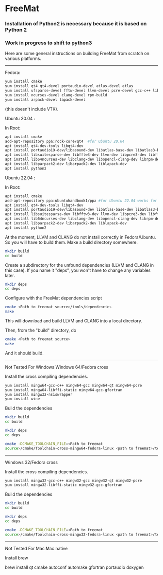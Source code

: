 # FreeMat


### Installation of Python2 is necessary because it is based on Python 2 
### Work in progress to shift to python3
Here are some general instructions on building FreeMat from scratch on various platforms. 

*******************************************************************************

Fedora:
```sh
yum install cmake
yum install qt4 qt4-devel portaudio-devel atlas-devel atlas
yum install ufsparse-devel fftw-devel llvm-devel pcre-devel gcc-c++ libffi-devel
yum install ncurses-devel clang-devel rpm-build
yum install arpack-devel lapack-devel
```
(this doesn't include VTK).

Ubuntu 20.04 :

In Root: 
```sh
apt install cmake
add-apt-repository ppa:rock-core/qt4  #for Ubuntu 20.04
apt install qt4-dev-tools libqt4-dev 
apt install portaudio19-dev/libasound-dev libatlas-base-dev libatlas3-base
apt install libsuitesparse-dev libfftw3-dev llvm-dev libpcre3-dev libffi-dev
apt install lib64ncurses-dev libclang-dev libopencl-clang-dev librpm-dev
apt install libparpack2-dev libarpack2-dev liblapack-dev
apt install python2 
```
Ubuntu 22.04 :

In Root: 
```sh
apt install cmake
add-apt-repository ppa:ubuntuhandbook1/ppa #for Ubuntu 22.04 works for 20.04 also
apt install qt4-dev-tools libqt4-dev 
apt install portaudio19-dev/libasound-dev libatlas-base-dev libatlas3-base
apt install libsuitesparse-dev libfftw3-dev llvm-dev libpcre3-dev libffi-dev
apt install lib64ncurses-dev libclang-dev libopencl-clang-dev librpm-dev
apt install libparpack2-dev libarpack2-dev liblapack-dev
apt install python2 
```


At the moment, LLVM and CLANG do not install correctly in Fedora/Ubuntu.  So
you will have to build them.  Make a build directory somewhere.

```sh
mkdir build
cd build
```
Create a subdirectory for the unfound dependencies (LLVM and CLANG in
this case).  If you name it "deps", you won't have to change any variables later.

```sh
mkdir deps
cd deps
```
Configure with the FreeMat dependencies script

```sh
cmake <Path to freemat source>/tools/dependencies
make
```
This will download and build LLVM and CLANG into a local directory.

Then, from the "build" directory, do

```sh
cmake <Path to freemat source>
make
```

And it should build.

********************************************************************************
Not Tested For Windows
Windows 64/Fedora cross

Install the cross compiling dependencies.

```sh
yum install mingw64-gcc-c++ mingw64-gcc mingw64-qt mingw64-pcre
yum install mingw64-libffi-static mingw64-gcc-gfortran
yum install mingw32-nsiswrapper
yum install wine
```
Build the dependencies

```sh
mkdir build
cd build
```
```sh
mkdir deps
cd deps
```
```sh
cmake -DCMAKE_TOOLCHAIN_FILE=<Path to freemat
source>/cmake/Toolchain-cross-mingw64-fedora-linux <path to freemat>/tools/dependencies
```
********************************************************************************

Windows 32/Fedora cross

Install the cross compiling dependencies.

```sh
yum install mingw32-gcc-c++ mingw32-gcc mingw32-qt mingw32-pcre
yum install mingw32-libffi-static mingw32-gcc-gfortran
```
Build the dependencies

```sh
mkdir build
cd build
```
```sh
mkdir deps
cd deps
```

```sh
cmake -DCMAKE_TOOLCHAIN_FILE=<Path to freemat
source>/cmake/Toolchain-cross-mingw32-fedora-linux <path to freemat>/tools/dependencies
```
********************************************************************************
Not Tested For Mac
Mac native

Install brew

brew install qt cmake autoconf automake gfortran portaudio doxygen 

